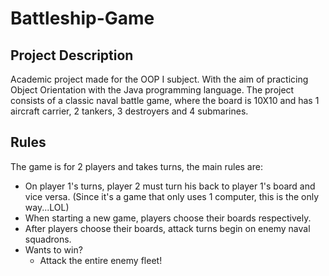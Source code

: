 # Battleship-Game

## Project Description
Academic project made for the OOP I subject. With the aim of practicing Object Orientation with the Java programming language.  The project consists of a classic naval battle game, where the board is 10X10 and has 1 aircraft carrier, 2 tankers, 3 destroyers and 4 submarines.


## Rules
The game is for 2 players and takes turns, the main rules are:
- On player 1's turns, player 2 must turn his back to player 1's board and vice versa.  (Since it's a game that only uses 1 computer, this is the only way...LOL)
- When starting a new game, players choose their boards respectively.
- After players choose their boards, attack turns begin on enemy naval squadrons.
- Wants to win?
  - Attack the entire enemy fleet!
